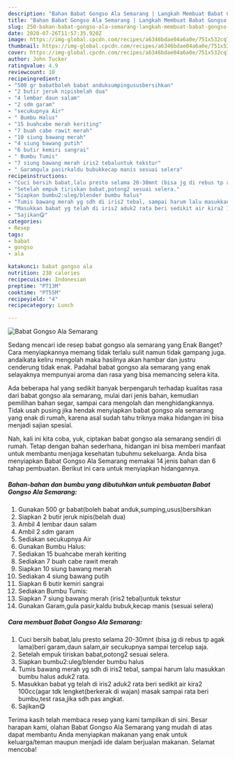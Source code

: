 ```yaml
---
description: "Bahan Babat Gongso Ala Semarang | Langkah Membuat Babat Gongso Ala Semarang Yang Menggugah Selera"
title: "Bahan Babat Gongso Ala Semarang | Langkah Membuat Babat Gongso Ala Semarang Yang Menggugah Selera"
slug: 250-bahan-babat-gongso-ala-semarang-langkah-membuat-babat-gongso-ala-semarang-yang-menggugah-selera
date: 2020-07-26T11:57:35.920Z
image: https://img-global.cpcdn.com/recipes/a6346bdae04a6a0e/751x532cq70/babat-gongso-ala-semarang-foto-resep-utama.jpg
thumbnail: https://img-global.cpcdn.com/recipes/a6346bdae04a6a0e/751x532cq70/babat-gongso-ala-semarang-foto-resep-utama.jpg
cover: https://img-global.cpcdn.com/recipes/a6346bdae04a6a0e/751x532cq70/babat-gongso-ala-semarang-foto-resep-utama.jpg
author: John Tucker
ratingvalue: 4.9
reviewcount: 10
recipeingredient:
- "500 gr babatboleh babat anduksumpingususbersihkan"
- "2 butir jeruk nipisbelah dua"
- "4 lembar daun salam"
- "2 sdm garam"
- "secukupnya Air"
- " Bumbu Halus"
- "15 buahcabe merah keriting"
- "7 buah cabe rawit merah"
- "10 siung bawang merah"
- "4 siung bawang putih"
- "6 butir kemiri sangrai"
- " Bumbu Tumis"
- "7 siung bawang merah iris2 tebaluntuk tekstur"
- " Garamgula pasirkaldu bubukkecap manis sesuai selera"
recipeinstructions:
- "Cuci bersih babat,lalu presto selama 20-30mnt (bisa jg di rebus tp agak lama)beri garam,daun salam,air secukupnya sampai tercelup saja."
- "Setelah empuk tiriskan babat,potong2 sesuai selera."
- "Siapkan bumbu2:uleg/blender bumbu halus"
- "Tumis bawang merah yg sdh di iris2 tebal, sampai harum lalu masukkan bumbu halus aduk2 rata."
- "Masukkan babat yg telah di iris2 aduk2 rata beri sedikit air kira2 100cc(agar tdk lengket(berkerak di wajan) masak sampai rata beri bumbu,test rasa,jika sdh pas angkat."
- "Sajikan😋"
categories:
- Resep
tags:
- babat
- gongso
- ala

katakunci: babat gongso ala 
nutrition: 238 calories
recipecuisine: Indonesian
preptime: "PT13M"
cooktime: "PT55M"
recipeyield: "4"
recipecategory: Lunch

---
```



![Babat Gongso Ala Semarang](https://img-global.cpcdn.com/recipes/a6346bdae04a6a0e/751x532cq70/babat-gongso-ala-semarang-foto-resep-utama.jpg)

Sedang mencari ide resep babat gongso ala semarang yang Enak Banget? Cara menyiapkannya memang tidak terlalu sulit namun tidak gampang juga. andaikata keliru mengolah maka hasilnya akan hambar dan justru cenderung tidak enak. Padahal babat gongso ala semarang yang enak selayaknya mempunyai aroma dan rasa yang bisa memancing selera kita.

Ada beberapa hal yang sedikit banyak berpengaruh terhadap kualitas rasa dari babat gongso ala semarang, mulai dari jenis bahan, kemudian pemilihan bahan segar, sampai cara mengolah dan menghidangkannya. Tidak usah pusing jika hendak menyiapkan babat gongso ala semarang yang enak di rumah, karena asal sudah tahu triknya maka hidangan ini bisa menjadi sajian spesial.




Nah, kali ini kita coba, yuk, ciptakan babat gongso ala semarang sendiri di rumah. Tetap dengan bahan sederhana, hidangan ini bisa memberi manfaat untuk membantu menjaga kesehatan tubuhmu sekeluarga. Anda bisa menyiapkan Babat Gongso Ala Semarang memakai 14 jenis bahan dan 6 tahap pembuatan. Berikut ini cara untuk menyiapkan hidangannya.

<!--inarticleads1-->

##### Bahan-bahan dan bumbu yang dibutuhkan untuk pembuatan Babat Gongso Ala Semarang:

1. Gunakan 500 gr babat(boleh babat anduk,sumping,usus)bersihkan
1. Siapkan 2 butir jeruk nipis(belah dua)
1. Ambil 4 lembar daun salam
1. Ambil 2 sdm garam
1. Sediakan secukupnya Air
1. Gunakan  Bumbu Halus:
1. Sediakan 15 buahcabe merah keriting
1. Sediakan 7 buah cabe rawit merah
1. Siapkan 10 siung bawang merah
1. Sediakan 4 siung bawang putih
1. Siapkan 6 butir kemiri sangrai
1. Sediakan  Bumbu Tumis:
1. Siapkan 7 siung bawang merah (iris2 tebal)untuk tekstur
1. Gunakan  Garam,gula pasir,kaldu bubuk,kecap manis (sesuai selera)




<!--inarticleads2-->

##### Cara membuat Babat Gongso Ala Semarang:

1. Cuci bersih babat,lalu presto selama 20-30mnt (bisa jg di rebus tp agak lama)beri garam,daun salam,air secukupnya sampai tercelup saja.
1. Setelah empuk tiriskan babat,potong2 sesuai selera.
1. Siapkan bumbu2:uleg/blender bumbu halus
1. Tumis bawang merah yg sdh di iris2 tebal, sampai harum lalu masukkan bumbu halus aduk2 rata.
1. Masukkan babat yg telah di iris2 aduk2 rata beri sedikit air kira2 100cc(agar tdk lengket(berkerak di wajan) masak sampai rata beri bumbu,test rasa,jika sdh pas angkat.
1. Sajikan😋




Terima kasih telah membaca resep yang kami tampilkan di sini. Besar harapan kami, olahan Babat Gongso Ala Semarang yang mudah di atas dapat membantu Anda menyiapkan makanan yang enak untuk keluarga/teman maupun menjadi ide dalam berjualan makanan. Selamat mencoba!
